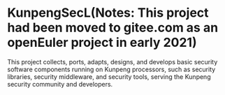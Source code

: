 # KunpengSecL(Notes: This project had been moved to gitee.com as an openEuler project in early 2021)

This project collects, ports, adapts, designs, and develops basic security software components running on Kunpeng processors, such as security libraries, security middleware, and security tools, serving the Kunpeng security community and developers.
